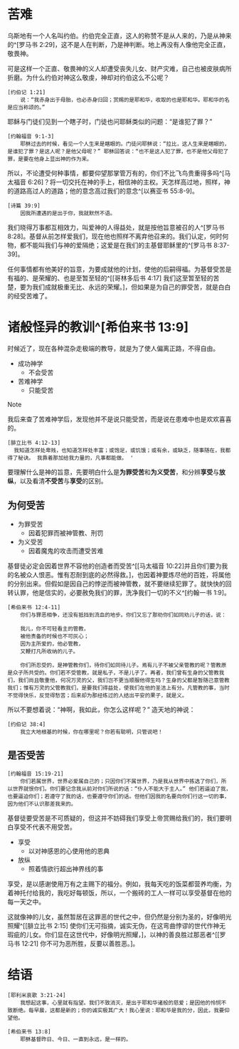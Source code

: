 # 苦难

乌斯地有一个人名叫约伯。约伯完全正直，这人的称赞不是从人来的，乃是从神来的^[罗马书 2:29]，这不是人在判断，乃是神判断。地上再没有人像他完全正直，敬畏神。

可是这样一个正直、敬畏神的义人却遭受丧失儿女、财产灾难，自己也被皮肤病所折磨。为什么约伯对神这么敬虔，神却对约伯这么不公呢？

	[约伯记 1:21]
		说：“我赤身出于母胎，也必赤身归回；赏赐的是耶和华，收取的也是耶和华。耶和华的名是应当称颂的。”

耶稣与门徒们见到一个瞎子时，门徒也问耶稣类似的问题：“是谁犯了罪？”

	[约翰福音 9:1-3]
		耶稣过去的时候，看见一个人生来是瞎眼的。门徒问耶稣说：“拉比，这人生来是瞎眼的，是谁犯了罪？是这人呢？是他父母呢？” 耶稣回答说：“也不是这人犯了罪，也不是他父母犯了罪，是要在他身上显出神的作为来。

所以，不论遭受何种事情，都要仰望那掌管万有的，你们不比飞鸟贵重得多吗^[马太福音 6:26]？将一切交托在神的手上，相信神的主权。天怎样高过地，照样，神的道路高过人的道路；他的意念高过我们的意念^[以赛亚书 55:8-9]。

	[诗篇 39:9]
		因我所遭遇的是出于你，我就默然不语。

我们晓得万事都互相效力，叫爱神的人得益处，就是按他旨意被召的人^[罗马书 8:28]。基督从前怎样爱我们，现在他也照样不离弃他召来的。我们认定，何时何物，都不能叫我们与神的爱隔绝；这爱是在我们的主基督耶稣里的^[罗马书 8:37-39]。

任何事情都有他美好的旨意，为要成就他的计划，使他的后嗣得福。为基督受苦是有福的、是荣耀的、也是至暂至轻的^[[哥林多后书 4:17] 我们这至暂至轻的苦楚，要为我们成就极重无比、永远的荣耀。]，但如果是为自己的罪受苦，就是白白的经受苦难了。

# 诸般怪异的教训^[希伯来书 13:9]

时候近了，现在各种混杂走极端的教导，就是为了使人偏离正路，不得自由。

- 成功神学
	- 不会受苦
- 苦难神学
	- 只能受苦

> [!NOTE]
> 我后来查了苦难神学后，发现他并不是说只能受苦，而是说在患难中也是欢欢喜喜的。
>
> ```
>[腓立比书 4:12-13]
>	我知道怎样处卑贱，也知道怎样处丰富；或饱足，或饥饿；或有余，或缺乏，随事随在，我都得了秘诀。 我靠着那加给我力量的，凡事都能做。 '
> ```

要理解什么是神的旨意，先要明白什么是**为罪受苦**和**为义受苦**，和分辨**享受**与**放纵**，以及看清**不受苦**与**享受**的区别。

## 为何受苦

- 为罪受苦
	- 因着犯罪而被神管教、刑罚
- 为义受苦
	- 因着魔鬼的攻击而遭受苦难

基督徒必定会因着世界不容他的创造者而受苦^[[马太福音 10:22]并且你们要为我的名被众人恨恶。惟有忍耐到底的必然得救。]，也因着神要炼尽他的百姓，将属他的分别出来。但假如是因自己的悖逆而被神管教，就不要继续犯罪了。就快快的回转认罪，他是信实的，必要赦免我们的罪，洗净我们一切的不义^[约翰一书 1:9]。

	[希伯来书 12:4-11]
		你们与罪恶相争，还没有抵挡到流血的地步。你们又忘了那劝你们如同劝儿子的话，说：
	
		我儿，你不可轻看主的管教，
		被他责备的时候也不可灰心；
		因为主所爱的，他必管教，
		又鞭打凡所收纳的儿子。
		
		你们所忍受的，是神管教你们，待你们如同待儿子。焉有儿子不被父亲管教的呢？管教原是众子所共受的。你们若不受管教，就是私子，不是儿子了。再者，我们曾有生身的父管教我们，我们尚且敬重他，何况万灵的父，我们岂不更当顺服他得生吗？生身的父都是暂随己意管教我们；惟有万灵的父管教我们，是要我们得益处，使我们在他的圣洁上有分。凡管教的事，当时不觉得快乐，反觉得愁苦；后来却为那经练过的人结出平安的果子，就是义。

所以不要想着说：“神啊，我如此，你怎么这样呢？” 造天地的神说：

	[约伯记 38:4]
		我立大地根基的时候，你在哪里呢？你若有聪明，只管说吧！

## 是否受苦

	[约翰福音 15:19-21]
		你们若属世界，世界必爱属自己的；只因你们不属世界，乃是我从世界中拣选了你们，所以世界就恨你们。你们要记念我从前对你们所说的话：“仆人不能大于主人。” 他们若逼迫了我，也要逼迫你们；若遵守了我的话，也要遵守你们的话。但他们因我的名要向你们行这一切的事，因为他们不认识那差我来的。

基督徒要受苦是不可质疑的，但这并不妨碍我们享受上帝赏赐给我们的，我们要明白享受不代表不用受苦。

- 享受
	- 以对神感恩的心使用他的恩典
- 放纵
	- 照着情欲行超出神界线的事

享受，是以感谢使用万有之主赐下的福分。例如，我每天吃的饭菜都营养均衡，为着神托付给我的，我吃好每顿饭，所以，一个搬砖的工人一样可以享受基督在他的每一天之中。

这就像神的儿女，虽然暂居在这罪恶的世代之中，但仍然是分别为圣的，好像明光照耀^[[腓立比书 2:15] 使你们无可指摘，诚实无伪，在这弯曲悖谬的世代作神无瑕疵的儿女。你们显在这世代中，好像明光照耀，]，以神的善良胜过那恶者^[[罗马书 12:21] 你不可为恶所胜，反要以善胜恶。]。

# 结语

	[耶利米哀歌 3:21-24]
		我想起这事，心里就有指望。我们不致消灭，是出于耶和华诸般的慈爱；是因他的怜悯不致断绝。每早晨，这都是新的；你的诚实极其广大！我心里说：耶和华是我的分，因此，我要仰望他。

	[希伯来书 13:8]
		耶稣基督昨日、今日、一直到永远，是一样的。
